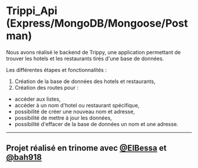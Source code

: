 # Trippi_Api (Express/MongoDB/Mongoose/Postman)

Nous avons réalisé le backend de Trippy, une application permettant de trouver les hotels et les restaurants tirés d'une base de données.

Les différentes étapes et fonctionnalités :
1. Création de la base de données des hotels et restaurants,
2. Création des routes pour :
* accéder aux listes,
* accéder à un nom d'hotel ou restaurant spécifique,
* possibilité de créer une nouveau nom et adresse,
* possibilité de mettre à jour les données,
* possibilité d'effacer de la base de données un nom et une adresse.

-------------------

## Projet réalisé en trinome avec [@ElBessa](https://github.com/beresse) et [@bah918](https://github.com/bah918)
